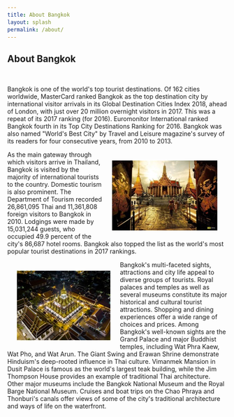 ```yaml
---
title: About Bangkok
layout: splash
permalink: /about/
---
```


<h2>About Bangkok</h2><br>
<p>Bangkok is one of the world's top tourist destinations. Of 162 cities worldwide, MasterCard ranked Bangkok as the top destination city by international 
visitor arrivals in its Global Destination Cities Index 2018, ahead of London, with just over 20 million overnight visitors in 2017. This was a repeat of its 2017 
ranking (for 2016). Euromonitor International ranked Bangkok fourth in its Top City Destinations Ranking for 2016. Bangkok was also named "World's Best City" 
by Travel and Leisure magazine's survey of its readers for four consecutive years, from 2010 to 2013. </p>
<img style="float: right;  padding:20px" src="/assets/images/seattle/skt.jpg">
<p>As the main gateway through which visitors arrive in Thailand, Bangkok is visited by the majority of international tourists to the country. Domestic tourism is also prominent. 
The Department of Tourism recorded 26,861,095 Thai and 11,361,808 foreign visitors to Bangkok in 2010. Lodgings were made by 15,031,244 guests, who occupied 49.9 percent 
of the city's 86,687 hotel rooms. Bangkok also topped the list as the world's most popular tourist destinations in 2017 rankings.</p>
<img style="float: left;  padding:20px" src="/assets/images/seattle/bd.jpg">
<p>Bangkok's multi-faceted sights, attractions and city life appeal to diverse groups of tourists. Royal palaces and temples as well as several museums constitute its major 
historical and cultural tourist attractions. Shopping and dining experiences offer a wide range of choices and prices. Among Bangkok's well-known sights are the Grand Palace 
and major Buddhist temples, including Wat Phra Kaew, Wat Pho, and Wat Arun. The Giant Swing and Erawan Shrine demonstrate Hinduism's deep-rooted influence in Thai culture.
Vimanmek Mansion in Dusit Palace is famous as the world's largest teak building, while the Jim Thompson House provides an example of traditional Thai architecture. 
Other major museums include the Bangkok National Museum and the Royal Barge National Museum. Cruises and boat trips on the Chao Phraya and Thonburi's canals 
offer views of some of the city's traditional architecture and ways of life on the waterfront.	</p>	
